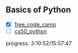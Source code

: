 ## Basics of Python
- [x] [free_code_camp](https://www.youtube.com/watch?v=rfscVS0vtbw)
- [ ] [cs50_python](https://www.youtube.com/watch?v=nLRL_NcnK-4)

progress: 3:10:52/15:57:47